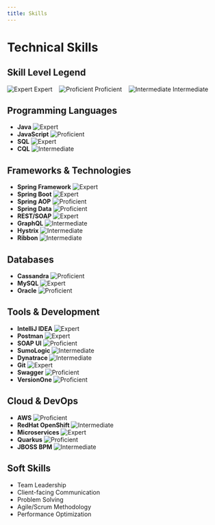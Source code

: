 ```yaml
---
title: Skills
---
```


# Technical Skills

## Skill Level Legend
![Expert](/img/skills/expert.svg) Expert &nbsp;&nbsp;
![Proficient](/img/skills/proficient.svg) Proficient &nbsp;&nbsp;
![Intermediate](/img/skills/intermediate.svg) Intermediate

## Programming Languages
- **Java** ![Expert](/img/skills/expert.svg)
- **JavaScript** ![Proficient](/img/skills/proficient.svg)
- **SQL** ![Expert](/img/skills/expert.svg)
- **CQL** ![Intermediate](/img/skills/intermediate.svg)

## Frameworks & Technologies
- **Spring Framework** ![Expert](/img/skills/expert.svg)
- **Spring Boot** ![Expert](/img/skills/expert.svg)
- **Spring AOP** ![Proficient](/img/skills/proficient.svg)
- **Spring Data** ![Proficient](/img/skills/proficient.svg)
- **REST/SOAP** ![Expert](/img/skills/expert.svg)
- **GraphQL** ![Intermediate](/img/skills/intermediate.svg)
- **Hystrix** ![Intermediate](/img/skills/intermediate.svg)
- **Ribbon** ![Intermediate](/img/skills/intermediate.svg)

## Databases
- **Cassandra** ![Proficient](/img/skills/proficient.svg)
- **MySQL** ![Expert](/img/skills/expert.svg)
- **Oracle** ![Proficient](/img/skills/proficient.svg)

## Tools & Development
- **IntelliJ IDEA** ![Expert](/img/skills/expert.svg)
- **Postman** ![Expert](/img/skills/expert.svg)
- **SOAP UI** ![Proficient](/img/skills/proficient.svg)
- **SumoLogic** ![Intermediate](/img/skills/intermediate.svg)
- **Dynatrace** ![Intermediate](/img/skills/intermediate.svg)
- **Git** ![Expert](/img/skills/expert.svg)
- **Swagger** ![Proficient](/img/skills/proficient.svg)
- **VersionOne** ![Proficient](/img/skills/proficient.svg)

## Cloud & DevOps
- **AWS** ![Proficient](/img/skills/proficient.svg)
- **RedHat OpenShift** ![Intermediate](/img/skills/intermediate.svg)
- **Microservices** ![Expert](/img/skills/expert.svg)
- **Quarkus** ![Proficient](/img/skills/proficient.svg)
- **JBOSS BPM** ![Intermediate](/img/skills/intermediate.svg)

## Soft Skills
- Team Leadership
- Client-facing Communication
- Problem Solving
- Agile/Scrum Methodology
- Performance Optimization
